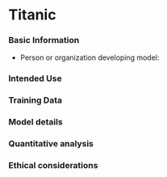 # Titanic
### Basic Information
- Person or organization developing model:
### Intended Use
### Training Data
### Model details
### Quantitative analysis
### Ethical considerations
